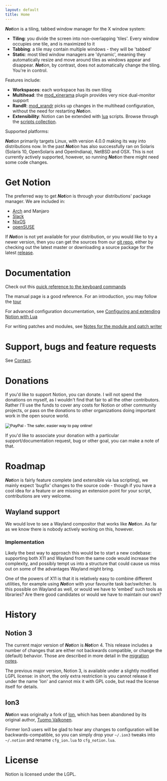 ```yaml
---
layout: default
title: Home
---
```


_**Not**ion_ is a tiling, tabbed window manager for the X window system:

* **Tiling**: you divide the screen into non-overlapping 'tiles'. Every window occupies one tile, and is maximized to it
* **Tabbing**: a tile may contain multiple windows - they will be 'tabbed'
* **Static**: most tiled window managers are 'dynamic', meaning they automatically resize and move around tiles as windows appear and disappear. _**Not**ion_, by contrast, does not automatically change the tiling. You're in control.

Features include:

* **Workspaces**: each workspace has its own tiling
* **Multihead**: the [mod_xinerama](https://github.com/raboof/notion/tree/master/mod_xinerama) plugin provides very nice dual-monitor support
* **RandR**: [mod_xrandr](https://github.com/raboof/notion/tree/master/mod_xrandr) picks up changes in the multihead configuration, without the need for restarting _**Not**ion_.
* **Extensibility**: Notion can be extended with [lua](https://www.lua.org/) scripts. Browse through the [scripts collection](https://github.com/raboof/notion/tree/master/contrib).

Supported platforms:

_**Not**ion_ primarily targets Linux, with version 4.0.0 making its way into
distributions now. In the past _**Not**ion_ has also successfully ran on Solaris
(Solaris 10, OpenSolaris and OpenIndiana), NetBSD and OSX. This is not currently
actively supported, however, so running _**Not**ion_ there might need some code
changes.

# Get Notion

The preferred way to get _**Not**ion_ is through your distributions' package
manager. We are included in:

* [Arch](https://www.archlinux.org/packages/community/x86_64/notion/) and Manjaro
* [Slack](https://slackbuilds.org/repository/14.2/desktop/notion/)
* [NixOS](https://nixos.org/nixos/packages.html?channel=nixpkgs-unstable&query=notion-4)
* [openSUSE](https://build.opensuse.org/package/show/X11:windowmanagers/notion)

If _**Not**ion_ is not yet available for your distribution, or you would like
to try a newer version, then you can get the sources from our
[git repo](https://github.com/raboof/notion), either
by checking out the latest master or downloading a source package for the latest
[release](https://github.com/raboof/notion/releases).

# Documentation

Check out this [quick reference to the keyboard commands](./notionkeys.html)

The manual page is a good reference. For an introduction, you may follow the [tour](tour.html)

For advanced configuration documentation, see [Configuring and extending Notion with Lua](https://raboof.github.io/notion-doc/notionconf/)

For writing patches and modules, see [Notes for the module and patch writer](https://raboof.github.io/notion-doc/notionnotes/)

# Support, bugs and feature requests

See [Contact](contact.html).

# Donations

If you'd like to support Notion, you can donate. I will not spend the donations on myself, as I wouldn't find that fair to all the other contributors. Rather I'll use the funds to cover any costs for Notion or other community projects, or pass on the donations to other organizations doing important work in the open source world.

<div style="width: 100%; align: center">
  <form action="https://www.paypal.com/cgi-bin/webscr" method="post" target="_top">
     <input type="hidden" name="cmd" value="_s-xclick">
     <input type="hidden" name="hosted_button_id" value="3KPEBSEDFNNJ8">
     <input type="image" src="https://www.paypalobjects.com/en_US/i/btn/btn_donateCC_LG.gif" name="submit" alt="PayPal - The safer, easier way to pay online!" border="0">
     <img alt="" src="https://www.paypalobjects.com/nl_NL/i/scr/pixel.gif" width="1" height="1" border="0">
  </form>
</div>

If you'd like to associate your donation with a particular support/documentation request, bug or other goal, you can make a note of that.

# Roadmap

_**Not**ion_ is fairly feature complete (and extensible via lua scripting), we mainly
expect 'bugfix' changes to the source code - though if you have a cool idea for a
feature or are missing an extension point for your script, contributions are very welcome.

## Wayland support

We would love to see a Wayland compositor that works like _**Not**ion_. As far as we know there is nobody actively working on this, however.

### Implementation

Likely the best way to approach this would be to start a new codebase: supporting both X11 and Wayland from the same code would increase the complexity, and possibly tempt us into a structure that could cause us miss out on some of the advantages Wayland might bring.

One of the powers of X11 is that it is relatively easy to combine different utilities, for example using _**Not**ion_ with your favourite task bar/switcher. Is this possible on Wayland as well, or would we have to 'embed' such tools as libraries? Are there good candidates or would we have to maintain our own?

# History

## Notion 3

The current major version of _**Not**ion_ is _**Not**ion_ 4.
This release includes a number of changes that are either not backwards
compatible, or change the (default) behavior. Those are described in more detail
in the [migration notes](migration.md).

The previous major version, Notion 3, is available under a slightly modified LGPL license: in short, the only extra restriction is you cannot release it under the name 'Ion' and cannot mix it with GPL code, but read the license itself for details.

## Ion3

_**Not**ion_ was originally a fork of [Ion](https://tuomov.iki.fi/software/#TOC-Ion-2000-2009-), which has been abandoned by its original author, [Tuomo Valkonen](http://tuomov.iki.fi/).

Former Ion3 users will be glad to hear any changes to configuration will be backwards-compatible, so you can simply drop your `~/.ion3` tweaks into `~/.notion` and rename `cfg_ion.lua` to `cfg_notion.lua`.

# License

Notion is licensed under the LGPL.
